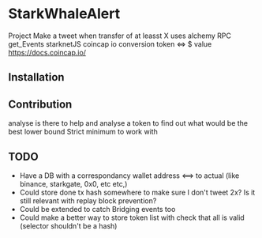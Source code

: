# StarkWhaleAlert

Project
Make a tweet when transfer of at leasst X
uses alchemy RPC get_Events
starknetJS
coincap io conversion token <=> $ value https://docs.coincap.io/

## Installation

## Contribution

analyse is there to help and analyse a token to find out what would be the best lower bound
Strict minimum to work with

## TODO

- Have a DB with a correspondancy wallet address <==> to actual (like binance, starkgate, 0x0, etc etc,)
- Could store done tx hash somewhere to make sure I don't tweet 2x? Is it still relevant with replay block prevention?
- Could be extended to catch Bridging events too
- Could make a better way to store token list with check that all is valid (selector shouldn't be a hash)
